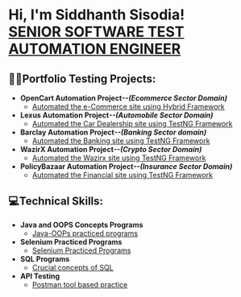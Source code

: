 <h1>Hi, I'm Siddhanth Sisodia! <br/><a href="https://github.com/joshmadakor1">SENIOR SOFTWARE TEST AUTOMATION ENGINEER</a> <a href="https://www.linkedin.com/in/joshmadakor/"></a></h1>

<h2>👨‍💻Portfolio Testing Projects:</h2>

- <b>OpenCart Automation Project<i>--(Ecommerce Sector Domain)</b></i>
  - [Automated the e-Commerce site using Hybrid Framework](https://github.com/ssisodi/Opencart_Maven_Version1.git)
- <b>Lexus Automation Project<i>--(Automobile Sector Domain)</b></i>
  - [Automated the Car Dealership site using TestNG Framework](https://github.com/ssisodi/Lexus-Automobile-Project.git) <b><i></b></i>
- <b>Barclay Automation Project<i>--(Banking Sector domain)</b></i>
  - [Automated the Banking site using TestNG Framework](https://github.com/ssisodi/Barclay-Automation-Project.git) <b><i></b></i>
- <b>WazirX Automation Project<i>--(Crypto Sector Domain)</b></i>
  - [Automated the Wazirx site using TestNG Framework](https://github.com/joshmadakor1/Sentinel-Lab)
- <b>PolicyBazaar Automation Project<i>--(Insurance Sector Domain)</b></i>
  - [Automated the Financial site using TestNG Framework](https://github.com/joshmadakor1/Sentinel-Lab)
<h2>💻Technical Skills:</h2>

- <b>Java and OOPS Concepts Programs </b>
  - [Java-OOPs practiced programs](https://github.com/ssisodi/Java_Programs_Practiced.git)
- <b>Selenium Practiced Programs</b>
  - [Selenium Practiced Programs](https://github.com/ssisodi/Selenium_Practice_Programs.git)
- <b>SQL Programs</b>
  - [Crucial concepts of SQL](https://github.com/ssisodi/Selenium_Practice_Programs.git)
- <b>API Testing </b>
  - [Postman tool based practice](https://github.com/ssisodi/Selenium_Practice_Programs.git)
